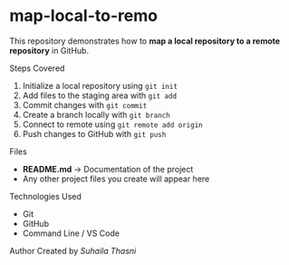 # map-local-to-remo


This repository demonstrates how to **map a local repository to a remote repository** in GitHub.

 Steps Covered
1. Initialize a local repository using `git init`
2. Add files to the staging area with `git add`
3. Commit changes with `git commit`
4. Create a branch locally with `git branch`
5. Connect to remote using `git remote add origin`
6. Push changes to GitHub with `git push`

 Files
- **README.md** → Documentation of the project
- Any other project files you create will appear here

 Technologies Used
- Git
- GitHub
- Command Line / VS Code

 Author
Created by *Suhaila Thasni*
